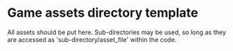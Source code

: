 # Game assets directory template

All assets should be put here. Sub-directories may be used, so long as they are
accessed as 'sub-directory/asset_file' within the code.

